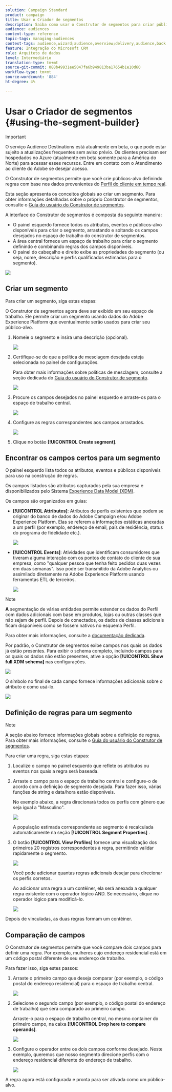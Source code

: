 ```yaml
---
solution: Campaign Standard
product: campaign
title: Usar o Criador de segmentos
description: Saiba como usar o Construtor de segmentos para criar públicos-alvo.
audience: audiences
content-type: reference
topic-tags: managing-audiences
context-tags: audience,wizard;audience,overview;delivery,audience,back
feature: Integração do Microsoft CRM
role: Arquiteto de dados
level: Intermediário
translation-type: tm+mt
source-git-commit: 088b49931ee5047fa6b949813ba17654b1e10d60
workflow-type: tm+mt
source-wordcount: '884'
ht-degree: 4%

---
```



# Usar o Criador de segmentos {#using-the-segment-builder}

>[!IMPORTANT]
>
>O serviço Audience Destinations está atualmente em beta, o que pode estar sujeito a atualizações frequentes sem aviso prévio. Os clientes precisam ser hospedados no Azure (atualmente em beta somente para a América do Norte) para acessar esses recursos. Entre em contato com o Atendimento ao cliente do Adobe se desejar acesso.

O Construtor de segmentos permite que você crie públicos-alvo definindo regras com base nos dados provenientes do [Perfil do cliente em tempo real](https://docs.adobe.com/content/help/pt-BR/experience-platform/profile/home.html).

Esta seção apresenta os conceitos globais ao criar um segmento. Para obter informações detalhadas sobre o próprio Construtor de segmentos, consulte o [Guia do usuário do Construtor de segmentos](https://docs.adobe.com/content/help/en/experience-platform/segmentation/ui/overview.html).

A interface do Construtor de segmentos é composta da seguinte maneira:

* O painel esquerdo fornece todos os atributos, eventos e públicos-alvo disponíveis para criar o segmento, arrastando e soltando os campos desejados no espaço de trabalho do construtor de segmentos.
* A área central fornece um espaço de trabalho para criar o segmento definindo e combinando regras dos campos disponíveis.
* O painel do cabeçalho e direito exibe as propriedades do segmento (ou seja, nome, descrição e perfis qualificados estimados para o segmento).

![](assets/aep_audiences_interface.png)

## Criar um segmento

Para criar um segmento, siga estas etapas:

O Construtor de segmentos agora deve ser exibido em seu espaço de trabalho. Ele permite criar um segmento usando dados do Adobe Experience Platform que eventualmente serão usados para criar seu público-alvo.

1. Nomeie o segmento e insira uma descrição (opcional).

   ![](assets/aep_audiences_creation_edit_name.png)

1. Certifique-se de que a política de mesclagem desejada esteja selecionada no painel de configurações.

   Para obter mais informações sobre políticas de mesclagem, consulte a seção dedicada do [Guia do usuário do Construtor de segmento](https://docs.adobe.com/content/help/en/experience-platform/segmentation/ui/overview.html).

   ![](assets/aep_audiences_mergepolicy.png)

1. Procure os campos desejados no painel esquerdo e arraste-os para o espaço de trabalho central.

   ![](assets/aep_audiences_dragfield.png)

1. Configure as regras correspondentes aos campos arrastados.

   ![](assets/aep_audiences_configure_rules.png)

1. Clique no botão **[!UICONTROL Create segment]**.

## Encontrar os campos certos para um segmento

O painel esquerdo lista todos os atributos, eventos e públicos disponíveis para uso na construção de regras.

Os campos listados são atributos capturados pela sua empresa e disponibilizados pelo Sistema [Experience Data Model (XDM)](https://docs.adobe.com/content/help/pt-BR/experience-platform/xdm/home.html).

Os campos são organizados em guias:

* **[!UICONTROL Attributes]**: Atributos de perfis existentes que podem se originar do banco de dados do Adobe Campaign e/ou Adobe Experience Platform. Elas se referem a informações estáticas anexadas a um perfil (por exemplo, endereço de email, país de residência, status do programa de fidelidade etc.).

   ![](assets/aep_audiences_attributestab.png)

* **[!UICONTROL Events]**: Atividades que identificam consumidores que tiveram alguma interação com os pontos de contato do cliente de sua empresa, como &quot;qualquer pessoa que tenha feito pedidos duas vezes em duas semanas&quot;. Isso pode ser transmitido da Adobe Analytics ou assimilado diretamente na Adobe Experience Platform usando ferramentas ETL de terceiros.

   ![](assets/aep_audiences_eventstab.png)

>[!NOTE]
>
>**A** segmentação de várias entidades permite estender os dados do Perfil com dados adicionais com base em produtos, lojas ou outras classes que não sejam de perfil. Depois de conectados, os dados de classes adicionais ficam disponíveis como se fossem nativos no esquema Perfil.
>
>Para obter mais informações, consulte a [documentação dedicada](https://docs.adobe.com/content/help/en/experience-platform/segmentation/multi-entity-segmentation.html).

Por padrão, o Construtor de segmentos exibe campos nos quais os dados já estão presentes. Para exibir o schema completo, incluindo campos para os quais os dados não estão presentes, ative a opção **[!UICONTROL Show full XDM schema]** nas configurações.

![](assets/aep_audiences_populatedfields.png)

O símbolo no final de cada campo fornece informações adicionais sobre o atributo e como usá-lo.

![](assets/aep_audiences_isymbol.png)

## Definição de regras para um segmento

>[!NOTE]
>
>A seção abaixo fornece informações globais sobre a definição de regras. Para obter mais informações, consulte o [Guia do usuário do Construtor de segmentos](https://docs.adobe.com/content/help/en/experience-platform/segmentation/ui/overview.html).

Para criar uma regra, siga estas etapas:

1. Localize o campo no painel esquerdo que reflete os atributos ou eventos nos quais a regra será baseada.

1. Arraste o campo para o espaço de trabalho central e configure-o de acordo com a definição de segmento desejada. Para fazer isso, várias funções de string e data/hora estão disponíveis.

   No exemplo abaixo, a regra direcionará todos os perfis com gênero que seja igual a &quot;Masculino&quot;.

   ![](assets/aep_audiences_malegender.png)

   A população estimada correspondente ao segmento é recalculada automaticamente na seção **[!UICONTROL Segment Properties]** .

1. O botão **[!UICONTROL View Profiles]** fornece uma visualização dos primeiros 20 registros correspondentes à regra, permitindo validar rapidamente o segmento.

   ![](assets/aep_audiences_samplepreview.png)

   Você pode adicionar quantas regras adicionais desejar para direcionar os perfis corretos.

   Ao adicionar uma regra a um contêiner, ela será anexada a qualquer regra existente com o operador lógico AND. Se necessário, clique no operador lógico para modificá-lo.

   ![](assets/aep_audiences_andoperator.png)

Depois de vinculadas, as duas regras formam um contêiner.

## Comparação de campos

O Construtor de segmentos permite que você compare dois campos para definir uma regra. Por exemplo, mulheres cujo endereço residencial está em um código postal diferente de seu endereço de trabalho.

Para fazer isso, siga estes passos:

1. Arraste o primeiro campo que deseja comparar (por exemplo, o código postal do endereço residencial) para o espaço de trabalho central.

   ![](assets/aep_audiences_comparing_1.png)

1. Selecione o segundo campo (por exemplo, o código postal do endereço de trabalho) que será comparado ao primeiro campo.

   Arraste-o para o espaço de trabalho central, no mesmo container do primeiro campo, na caixa **[!UICONTROL Drop here to compare operands]**.

   ![](assets/aep_audiences_comparing_2.png)

1. Configure o operador entre os dois campos conforme desejado. Neste exemplo, queremos que nosso segmento direcione perfis com o endereço residencial diferente do endereço de trabalho.

   ![](assets/aep_audiences_comparing_3.png)

A regra agora está configurada e pronta para ser ativada como um público-alvo.
